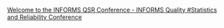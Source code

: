 [Welcome to the INFORMS QSR Conference - INFORMS Quality #Statistics and Reliability Conference](https://qi.tc/qi/110805)